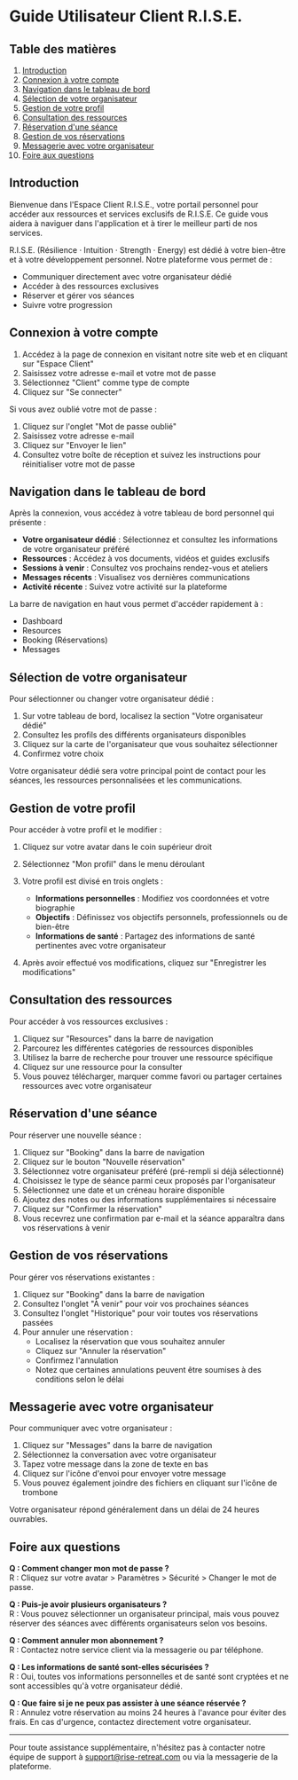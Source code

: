 # Guide Utilisateur Client R.I.S.E.

## Table des matières

1. [Introduction](#introduction)
2. [Connexion à votre compte](#connexion-à-votre-compte)
3. [Navigation dans le tableau de bord](#navigation-dans-le-tableau-de-bord)
4. [Sélection de votre organisateur](#sélection-de-votre-organisateur)
5. [Gestion de votre profil](#gestion-de-votre-profil)
6. [Consultation des ressources](#consultation-des-ressources)
7. [Réservation d'une séance](#réservation-dune-séance)
8. [Gestion de vos réservations](#gestion-de-vos-réservations)
9. [Messagerie avec votre organisateur](#messagerie-avec-votre-organisateur)
10. [Foire aux questions](#foire-aux-questions)

## Introduction

Bienvenue dans l'Espace Client R.I.S.E., votre portail personnel pour accéder aux ressources et services exclusifs de R.I.S.E. Ce guide vous aidera à naviguer dans l'application et à tirer le meilleur parti de nos services.

R.I.S.E. (Résilience · Intuition · Strength · Energy) est dédié à votre bien-être et à votre développement personnel. Notre plateforme vous permet de :
- Communiquer directement avec votre organisateur dédié
- Accéder à des ressources exclusives
- Réserver et gérer vos séances
- Suivre votre progression

## Connexion à votre compte

1. Accédez à la page de connexion en visitant notre site web et en cliquant sur "Espace Client"
2. Saisissez votre adresse e-mail et votre mot de passe
3. Sélectionnez "Client" comme type de compte
4. Cliquez sur "Se connecter"

Si vous avez oublié votre mot de passe :
1. Cliquez sur l'onglet "Mot de passe oublié"
2. Saisissez votre adresse e-mail
3. Cliquez sur "Envoyer le lien"
4. Consultez votre boîte de réception et suivez les instructions pour réinitialiser votre mot de passe

## Navigation dans le tableau de bord

Après la connexion, vous accédez à votre tableau de bord personnel qui présente :

- **Votre organisateur dédié** : Sélectionnez et consultez les informations de votre organisateur préféré
- **Ressources** : Accédez à vos documents, vidéos et guides exclusifs
- **Sessions à venir** : Consultez vos prochains rendez-vous et ateliers
- **Messages récents** : Visualisez vos dernières communications
- **Activité récente** : Suivez votre activité sur la plateforme

La barre de navigation en haut vous permet d'accéder rapidement à :
- Dashboard
- Resources
- Booking (Réservations)
- Messages

## Sélection de votre organisateur

Pour sélectionner ou changer votre organisateur dédié :

1. Sur votre tableau de bord, localisez la section "Votre organisateur dédié"
2. Consultez les profils des différents organisateurs disponibles
3. Cliquez sur la carte de l'organisateur que vous souhaitez sélectionner
4. Confirmez votre choix

Votre organisateur dédié sera votre principal point de contact pour les séances, les ressources personnalisées et les communications.

## Gestion de votre profil

Pour accéder à votre profil et le modifier :

1. Cliquez sur votre avatar dans le coin supérieur droit
2. Sélectionnez "Mon profil" dans le menu déroulant
3. Votre profil est divisé en trois onglets :
   - **Informations personnelles** : Modifiez vos coordonnées et votre biographie
   - **Objectifs** : Définissez vos objectifs personnels, professionnels ou de bien-être
   - **Informations de santé** : Partagez des informations de santé pertinentes avec votre organisateur

4. Après avoir effectué vos modifications, cliquez sur "Enregistrer les modifications"

## Consultation des ressources

Pour accéder à vos ressources exclusives :

1. Cliquez sur "Resources" dans la barre de navigation
2. Parcourez les différentes catégories de ressources disponibles
3. Utilisez la barre de recherche pour trouver une ressource spécifique
4. Cliquez sur une ressource pour la consulter
5. Vous pouvez télécharger, marquer comme favori ou partager certaines ressources avec votre organisateur

## Réservation d'une séance

Pour réserver une nouvelle séance :

1. Cliquez sur "Booking" dans la barre de navigation
2. Cliquez sur le bouton "Nouvelle réservation"
3. Sélectionnez votre organisateur préféré (pré-rempli si déjà sélectionné)
4. Choisissez le type de séance parmi ceux proposés par l'organisateur
5. Sélectionnez une date et un créneau horaire disponible
6. Ajoutez des notes ou des informations supplémentaires si nécessaire
7. Cliquez sur "Confirmer la réservation"
8. Vous recevrez une confirmation par e-mail et la séance apparaîtra dans vos réservations à venir

## Gestion de vos réservations

Pour gérer vos réservations existantes :

1. Cliquez sur "Booking" dans la barre de navigation
2. Consultez l'onglet "À venir" pour voir vos prochaines séances
3. Consultez l'onglet "Historique" pour voir toutes vos réservations passées
4. Pour annuler une réservation :
   - Localisez la réservation que vous souhaitez annuler
   - Cliquez sur "Annuler la réservation"
   - Confirmez l'annulation
   - Notez que certaines annulations peuvent être soumises à des conditions selon le délai

## Messagerie avec votre organisateur

Pour communiquer avec votre organisateur :

1. Cliquez sur "Messages" dans la barre de navigation
2. Sélectionnez la conversation avec votre organisateur
3. Tapez votre message dans la zone de texte en bas
4. Cliquez sur l'icône d'envoi pour envoyer votre message
5. Vous pouvez également joindre des fichiers en cliquant sur l'icône de trombone

Votre organisateur répond généralement dans un délai de 24 heures ouvrables.

## Foire aux questions

**Q : Comment changer mon mot de passe ?**  
R : Cliquez sur votre avatar > Paramètres > Sécurité > Changer le mot de passe.

**Q : Puis-je avoir plusieurs organisateurs ?**  
R : Vous pouvez sélectionner un organisateur principal, mais vous pouvez réserver des séances avec différents organisateurs selon vos besoins.

**Q : Comment annuler mon abonnement ?**  
R : Contactez notre service client via la messagerie ou par téléphone.

**Q : Les informations de santé sont-elles sécurisées ?**  
R : Oui, toutes vos informations personnelles et de santé sont cryptées et ne sont accessibles qu'à votre organisateur dédié.

**Q : Que faire si je ne peux pas assister à une séance réservée ?**  
R : Annulez votre réservation au moins 24 heures à l'avance pour éviter des frais. En cas d'urgence, contactez directement votre organisateur.

---

Pour toute assistance supplémentaire, n'hésitez pas à contacter notre équipe de support à support@rise-retreat.com ou via la messagerie de la plateforme.

